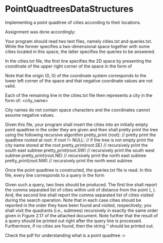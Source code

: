 # PointQuadtreesDataStructures
 Implementing a point quadtree of cities according to their locations.

 Assignment was done accordingly:

 Your program should read two text files, namely cities.txt and queries.txt. While the former specifies a two-dimensional space together with some cities located in this space, the latter specifies the queries to be answered.

 In the cities.txt file, the first line specifies the 2D space by presenting the coordinate of the upper right corner of the space in the form of
                     <x coordinate> <y coordinate>

 Note that the origin (0, 0) of the coordinate system corresponds to the lower left corner of the space and that negative coordinate values are not valid.

 Each of the remaining line in the cities.txt file then represents a city in the form of:
                <city_name> <x coordinate of the city> <y coordinate of the city>

 City names do not contain space characters and the coordinates cannot assume negative values.

 Given this file, your program shall insert the cities into an initially empty point quadtree in the order they are given and then shall pretty print the tree using the following recursive algorithm
    pretty_print (root): // pretty print the quadtree rooted at root: 
        if root != NULL: // if the tree is not empty print the city name stored at the root 
            pretty_print(root.SE) // recursively print the south east subtree
            pretty_print(root.SW) // recursively print the south west subtree
            pretty_print(root.NE) // recursively print the north east subtree
            pretty_print(root.NW) // recursively print the north west subtree

 Once the point quadtree is constructed, the queries.txt file is read. In this file, every line corresponds to a query in the form
                 <x coordinate> <y coordinate> <radius>

 Given such a query, two lines should be produced. The first line shall report the comma separated list of cities within <radius> unit of distance from the point (<x coordinate>, <y coordinate>). And, the second line shall report the comma separated list of cities visited during the search operation. Note that in each case cities should be reported in the order they have been found and visited, respectively; you shall visit the quadrants (i.e., subtrees) recursively in exactly the same order given in Figure 2.17 of the attached document. Note further that the result of a query should be printed out right after the query line is processed. Furthermore, if no cities are found, then the string ‘<None>’ should be printed out.

 Check the pdf for understanding what is a point quadtree :>